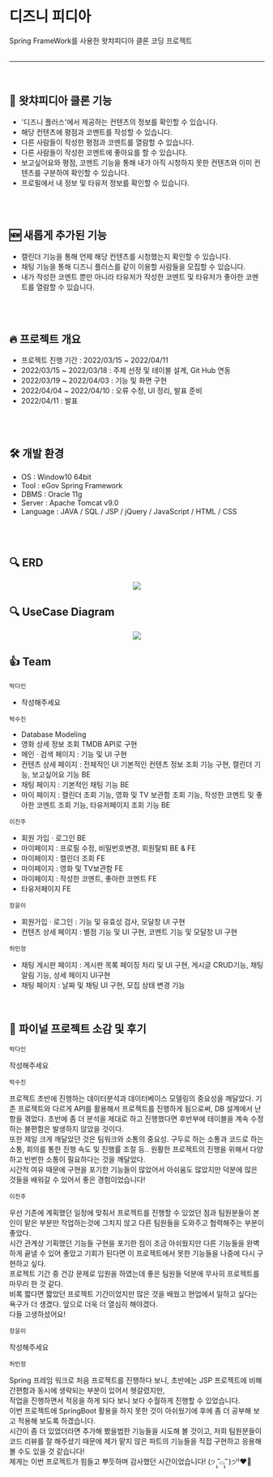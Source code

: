# 디즈니 피디아
Spring FrameWork를 사용한 왓챠피디아 클론 코딩 프로젝트
</br>
</br>
<hr>
</br>
<h2 dir="auto">
 🎥 왓챠피디아 클론 기능
</h2>
<ul dir="auto">
  <li>'디즈니 플러스'에서 제공하는 컨텐츠의 정보를 확인할 수 있습니다.</li>
  <li>해당 컨텐츠에 평점과 코멘트를 작성할 수 있습니다.</li>
  <li>다른 사람들이 작성한 평점과 코멘트를 열람할 수 있습니다.</li>
  <li>다른 사람들이 작성한 코멘트에 좋아요를 할 수 있습니다.</li>
  <li>보고싶어요와 평점, 코멘트 기능을 통해 내가 아직 시청하지 못한 컨텐츠와 이미  컨텐츠를 구분하여 확인할 수 있습니다.</li>
  <li>프로필에서 내 정보 및 타유저 정보를 확인할 수 있습니다.</li>
</ul>
</br>
</br>
<h2 dir="auto">
 🆕 새롭게 추가된 기능
</h2>
<ul dir="auto">
  <li>캘린더 기능을 통해 언제 해당 컨텐츠를 시청했는지 확인할 수 있습니다.</li>
  <li>채팅 기능을 통해 디즈니 플러스를 같이 이용할 사람들을 모집할 수 있습니다.</li>
  <li>내가 작성한 코멘트 뿐만 아니라 타유저가 작성한 코멘트 및 타유저가 좋아한 코멘트를 열람할 수 있습니다.</li>
</ul>
</br>
</br>
<h2 dir="auto">
  🔥 프로젝트 개요
</h2>
<ul dir="auto">
  <li>프로젝트 진행 기간 :  2022/03/15 ~ 2022/04/11</li>
  <li>2022/03/15 ~ 2022/03/18 : 주제 선정 및 테이블 설계, Git Hub 연동</li>
  <li>2022/03/19 ~ 2022/04/03 : 기능 및 화면 구현</li>
  <li>2022/04/04 ~ 2022/04/10 : 오류 수정, UI 정리, 발표 준비</li>
  <li>2022/04/11 : 발표</li>
</ul>
</br>
</br>
<h2 dir="auto">
 🛠️ 개발 환경
</h2>
<ul dir="auto">
  <li>OS : Window10 64bit</li>
  <li>Tool : eGov Spring Framework</li>
  <li>DBMS : Oracle 11g</li>
  <li>Server : Apache Tomcat v9.0</li>
  <li>Language : JAVA / SQL / JSP / jQuery / JavaScript / HTML / CSS</li>
</ul>
</br>
</br>
<h2 dir="auto">
 🔍 ERD
</h2>
  <p align="center" dir="auto">
    <img src="https://user-images.githubusercontent.com/93244802/162567257-37397e94-2ff3-48f5-836c-f7ecc9424d16.jpg" style="max-width: 100%;">
  </p>
<h2 dir="auto">
 🔍 UseCase Diagram
</h2>
  <p align="center" dir="auto">
    <img src="https://user-images.githubusercontent.com/93244802/162567309-9632cf94-0f24-4337-9e1c-88d137314b8a.jpg" style="max-width: 100%;">
  </p>  
<h2 dir="auto">
 👍 Team
</h2>
<p dir="auto"><code>박다인</code></p>
  <ul dir="auto">
    <li>작성해주세요</li>
  </ul>
<p dir="auto"><code>박수진</code></p>
  <ul dir="auto">
    <li>Database Modeling</li>  
    <li>영화 상세 정보 조회 TMDB API로 구현</li>  
    <li>메인 · 검색 페이지 : 기능 및 UI 구현</li>  
    <li>컨텐츠 상세 페이지 : 전체적인 UI 기본적인 컨텐츠 정보 조회 기능 구현, 캘린더 기능, 보고싶어요 기능 BE </li>
    <li>채팅 페이지 : 기본적인 채팅 기능 BE</li>
    <li>마이 페이지 : 캘린더 조회 기능, 영화 및 TV 보관함 조회 기능, 작성한 코멘트 및 좋아한 코멘트 조회 기능, 타유저페이지 조회 기능 BE</li> 
  </ul>
<p dir="auto"><code>이진주</code></p>
  <ul dir="auto">
    <li>회원 가입 · 로그인 BE</li>
    <li>마이페이지 : 프로필 수정, 비밀번호변경, 회원탈퇴 BE & FE</li>
    <li>마이페이지 : 캘린더 조회 FE</li>
    <li>마이페이지 : 영화 및 TV보관함 FE</li>
    <li>마이페이지 : 작성한 코멘트, 좋아한 코멘트 FE</li>
    <li>타유저페이지 FE</li> 
  </ul>
<p dir="auto"><code>장윤이</code></p>
  <ul dir="auto">
    <li>회원가입 · 로그인 : 기능 및 유효성 검사, 모달창 UI 구현</li>
    <li>컨텐츠 상세 페이지 : 별점 기능 및 UI 구현, 코멘트 기능 및 모달창 UI 구현</li>
  </ul>
<p dir="auto"><code>허민정</code></p>
  <ul dir="auto">
    <li>채팅 게시판 페이지 : 게시판 목록 페이징 처리 및 UI 구현, 게시글 CRUD기능, 채팅 알림 기능, 상세 페이지  UI구현 </li>
    <li>채팅 페이지 : 날짜 및 채팅 UI 구현, 모집 상태 변경 기능  </li>
  </ul>
  </ul>
</br>
<h2 dir="auto">
 👏 파이널 프로젝트 소감 및 후기
</h2>
<p dir="auto"><code>박다인</code></p>
  <p>작성해주세요</p>
<p dir="auto"><code>박수진</code></p>
  <p>
    프로젝트 초반에 진행하는 데이터분석과 데이터베이스 모델링의 중요성을 깨달았다. 기존 프로젝트와 다르게 API를 활용해서 프로젝트를 진행하게 됨으로써, DB 설계에서 난항을 겪었다. 
    초반에 좀 더 분석을 제대로 하고 진행했다면 후반부에 테이블을 계속 수정하는 불편함은 발생하지 않았을 것이다.</br>
    또한 제일 크게 깨달았던 것은 팀워크와 소통의 중요성. 구두로 하는 소통과 코드로 하는 소통, 회의를 통한 진행 속도 및 진행률 조절 등.. 원활한 프로젝트의 진행을 위해서 다양하고 빈번한 소통이 필요하다는 것을 깨달았다. </br>
    시간적 여유 때문에 구현을 포기한 기능들이 많았어서 아쉬움도 많았지만 덕분에 많은 것들을 배워갈 수 있어서 좋은 경험이었습니다!</br>

  </p>
<p dir="auto"><code>이진주</code></p>
  <p>우선 기존에 계획했던 일정에 맞춰서 프로젝트를 진행할 수 있었던 점과 팀원분들이 본인이 맡은 부분만 작업하는것에 그치지 않고 다른 팀원들을 도와주고 협력해주는 부분이 좋았다.<br>
시간 관계상 기획했던 기능들 구현을 포기한 점이 조금 아쉬웠지만 다른 기능들을 완벽하게 끝낼 수 있어 좋았고 기회가 된다면 이 프로젝트에서 못한 기능들을 나중에 다시 구현하고 싶다. <br>
 프로젝트 기간 중 건강 문제로 입원을 하였는데 좋은 팀원들 덕분에 무사히 프로젝트를 마무리 한 것 같다. <br>
 비록 짧다면 짧았던 프로젝트 기간이었지만 많은 것을 배웠고 현업에서 일하고 싶다는 욕구가 더 생겼다. 앞으로 더욱 더 열심히 해야겠다.<br>
 다들 고생하셨어요! 
</p>
<p dir="auto"><code>장윤이</code></p>
  <p>작성해주세요</p>
<p dir="auto"><code>허민정</code></p>
  <p>
 Spring 프레임 워크로 처음 프로젝트를 진행하다 보니, 초반에는 JSP 프로젝트에 비해 간편함과 동시에 생략되는 부분이 있어서 헷갈렸지만, </br>
 작업을 진행하면서 적응을 하게 되다 보니 보다 수월하게 진행할 수 있었습니다.<br>
 이번 프로젝트에 SpringBoot 활용을 하지 못한 것이 아쉬웠기에 후에 좀 더 공부해 보고 적용해 보도록 하겠습니다.</br>
 시간이 좀 더 있었더라면 추가해 봤을법한 기능들을 시도해 볼 것이고, 
 저희 팀원분들이 코드 리뷰를 잘 해주셨기 때문에 제가 맡지 않은 파트의 기능들을 직접 구현하고 응용해 볼 수도 있을 것 같습니다!</br>
 제게는 이번 프로젝트가 힘들고 뿌듯하며 감사했던 시간이었습니다! (੭ ˃̣̣̥᷄⌓˂̣̣̥᷅ )੭⁾⁾❤️‍🔥
 </p>
</br>
